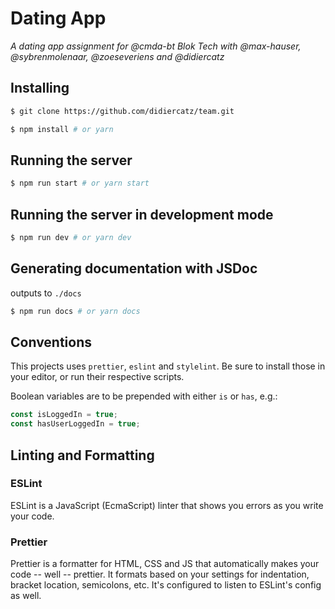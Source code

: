 # Dating App

_A dating app assignment for @cmda-bt Blok Tech with @max-hauser, @sybrenmolenaar, @zoeseveriens and @didiercatz_

## Installing

```bash
$ git clone https://github.com/didiercatz/team.git
```

```bash
$ npm install # or yarn
```

## Running the server

```bash
$ npm run start # or yarn start
```

## Running the server in development mode

```bash
$ npm run dev # or yarn dev
```

## Generating documentation with JSDoc

outputs to `./docs`

```bash
$ npm run docs # or yarn docs
```

## Conventions

This projects uses `prettier`, `eslint` and `stylelint`. Be sure to install those in your editor, or run their respective scripts.

Boolean variables are to be prepended with either `is` or `has`, e.g.:

```js
const isLoggedIn = true;
const hasUserLoggedIn = true;
```

## Linting and Formatting

### ESLint

ESLint is a JavaScript (EcmaScript) linter that shows you errors as you write your code.

### Prettier

Prettier is a formatter for HTML, CSS and JS that automatically makes your code -- well -- prettier. It formats based on your settings for indentation, bracket location, semicolons, etc. It's configured to listen to ESLint's config as well.
